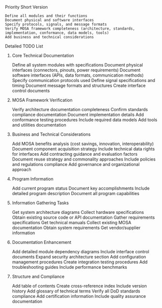 Priority Short Version 

    Define all modules and their functions
    Document physical and software interfaces
    Specify protocols, signals, and message formats
    Verify MOSA framework completeness (architecture, standards, implementation, conformance, data models, tools)
    Add business and technical considerations
     

Detailed TODO List 
1. Core Technical Documentation 

    Define all system modules with specifications
    Document physical interfaces (connectors, pinouts, power requirements)
    Document software interfaces (APIs, data formats, communication methods)
    Specify communication protocols used
    Define signal specifications and timing
    Document message formats and structures
    Create interface control documents
     

2. MOSA Framework Verification 

    Verify architecture documentation completeness
    Confirm standards compliance documentation
    Document implementation details
    Add conformance testing procedures
    Include required data models
    Add tools and utilities documentation
     

3. Business and Technical Considerations 

    Add MOSA benefits analysis (cost savings, innovation, interoperability)
    Document component acquisition strategy
    Include technical data rights for interfaces
    Add contracting guidance and evaluation factors
    Document reuse strategy and commonality approaches
    Include policies and regulations compliance
    Add governance and organizational approach
     

4. Program Information 

    Add current program status
    Document key accomplishments
    Include detailed program description
    Document all program capabilities
     

5. Information Gathering Tasks 

    Get system architecture diagrams
    Collect hardware specifications
    Obtain existing source code or API documentation
    Gather requirements specifications
    Get technical manuals
    Collect existing MOSA documentation
    Obtain system requirements
    Get vendor/supplier information
     

6. Documentation Enhancement 

    Add detailed module dependency diagrams
    Include interface control documents
    Expand security architecture section
    Add configuration management procedures
    Create integration testing procedures
    Add troubleshooting guides
    Include performance benchmarks
     

7. Structure and Compliance 

    Add table of contents
    Create cross-reference index
    Include version history
    Add glossary of technical terms
    Verify all DoD standards compliance
    Add certification information
    Include quality assurance documentation
     